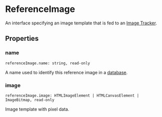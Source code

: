 # ReferenceImage

An interface specifying an image template that is fed to an [Image Tracker](image-tracker.md).

## Properties

### name

`referenceImage.name: string, read-only`

A name used to identify this reference image in a [database](reference-image-database.md).

### image

`referenceImage.image: HTMLImageElement | HTMLCanvasElement | ImageBitmap, read-only`

Image template with pixel data.